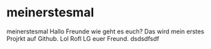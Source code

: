 # meinerstesmal
meinerstesmal
Hallo Freunde wie geht es euch?
Das wird mein erstes Projrkt auf Github.
Lol Rofl
LG euer Freund.
dsdsdfsdf
